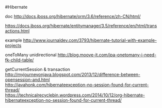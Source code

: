 #Hibernate

doc http://docs.jboss.org/hibernate/orm/3.6/reference/zh-CN/html/

https://docs.jboss.org/hibernate/entitymanager/3.5/reference/en/html/transactions.html

example http://www.journaldev.com/3793/hibernate-tutorial-with-example-projects


oneToMany unidirectional  http://blog.moove-it.com/jpa-onetomany-i-need-fk-child-table/


getCurrentSession & transaction http://myjourneyonjava.blogspot.com/2013/12/difference-between-opensession-and.html<br/>http://javahonk.com/hibernateexception-no-session-found-for-current-thread/<br/>https://technicalrecyclebin.wordpress.com/2014/10/12/org-hibernate-hibernateexception-no-session-found-for-current-thread/
